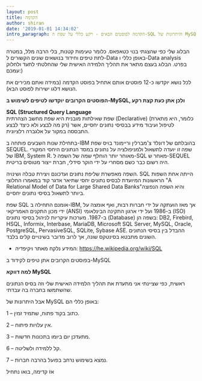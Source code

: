 ```yaml
---
layout: post
title: הקדמה
author: shiran
date: '2019-01-01 14:34:02'
intro_paragraph: הקדמה לפוסטים הבאים - רקע כללי על שפת ה-SQL והיתרונות של MySQL כ-Database
---
```


הבלוג שלי כפי שהצגתי בנוי כטאפאס. כלומר טעימות קטנות, בלי הרבה מלל, במטרה לתת טיפים וחידוד בנושאים שונים הקשורים ל-Data באופן כללי ו-Data analysis בפרט. 
הבלוג בעצם מתאר את תהליך הלמידה האישית שלי שהחלטתי לתעד ולחלוק עמכם:)

לכל נושא יוקדשו כ-12 פוסטים אותם אתחיל בפוסט הקדמה (במידה ואתם מכירים את הנושא דלגו ישירות לפוסט הבא).

**הפוסטים הקרובים יוקדשו לטיפים לשימוש ב-MySQL, ולכן אתן כעת קצת רקע**


**SQL (Structured Query Language** 
<br>
שפת שאילתות מובנית
היא שפת מחשב הצהרתית (Declarative) (כלומר, היא מתארת רק מה לבצע ולא כיצד לבצע) לטיפול ועיבוד מידע בבסיסי נתונים יחסיים, אשר התבססה במקור על אלגברה רלציונית. 

בתחילת שנות השבעים פותחה ב-IBM בהובלתם של דונלד צ'מברלין וריימונד בויס שפת SEQUEL. שפה זו יועדה לתשאול ולמניפולציה על נתונים במסד הנתונים היחסי המקורי של IBM, ‏System R. מאוחר יותר הוחלף שמה של השפה ל-SQL מאחר ש-SEQUEL היה רשום כבר כשם מסחרי על ידי הוקר סידלי, חברת ייצור מטוסים בריטית.

השפה מאפשרת שליפת נתונים ועדכונם ויצירת טבלה ושינויה. SQL הייתה אחת השפות הראשונות המיועדת לבסיס נתונים יחסי שתיאר אדגר קוד במאמרו החלוצי "A Relational Model of Data for Large Shared Data Banks"‏ והיא השפה הנפוצה ביותר לתשאול בסיסי נתונים יחסיים.

שפת SQL אומנם התחילה ב-IBM, אך מאז הועתקה על ידי חברות רבות, ואף אומצה על ידי מכון התקנים האמריקאי (ANSI) ב-1986 ועל ידי ארגון התקינה הבינלאומי (ISO) ב-1987. 
מערכות עיקריות לניהול בסיסי נתונים (Database) בשפה הן: DB2, Firebird, HSQL, Informix, Interbase, MariaDB, Microsoft SQL Server, MySQL, Oracle, PostgreSQL, PervasiveSQL, SQLite, Sybase ASE. ההבדל בין בסיסי הנתונים השונים מתבטא בסינטקס שונה, אך לרוב מדובר בשינויים קלים בלבד.

* המידע נלקח מאתר ויקיפדיה: https://he.wikipedia.org/wiki/SQL 

בפוסטים הקרובים אתן טיפים לקידוד ב-MySQL 

**למה דווקא MySQL**

ראשית, כפי שציינתי אני מתעדת את תהליך הלמידה האישית שלי וזה בסיס הנתונים שהשתמשו בחברה בה עבדתי.

אבל היתרונות של MySQL באופן כללי הם:

1 – כתוב בקוד פתוח, שתמיד זמין.

2 – אין עלויות פיתוח.

3 – מתעדכן יום ביומו בתכונות חדשות.

6 – קל ללמידה ולשליטה.

7 – נמצא בשימוש נרחב בפועל בהרבה חברות.

אז קדימה, בואו נתחיל



